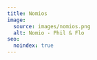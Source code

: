 ```yaml
---
title: Nomios
image:
  source: images/nomios.png
  alt: Nomio - Phil & Flo
seo:
  noindex: true
---
```


